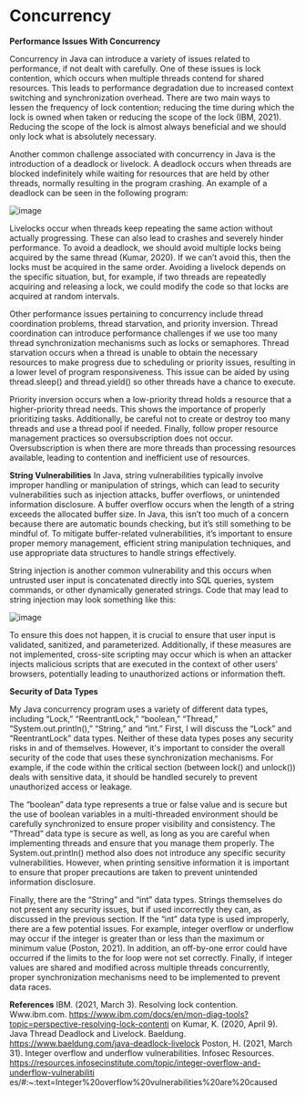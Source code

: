 # Concurrency

**Performance Issues With Concurrency**

  Concurrency in Java can introduce a variety of issues related to performance, if not dealt
with carefully. One of these issues is lock contention, which occurs when multiple threads
contend for shared resources. This leads to performance degradation due to increased context
switching and synchronization overhead. There are two main ways to lessen the frequency of
lock contention; reducing the time during which the lock is owned when taken or reducing the
scope of the lock (IBM, 2021). Reducing the scope of the lock is almost always beneficial and
we should only lock what is absolutely necessary.

  Another common challenge associated with concurrency in Java is the introduction of a
deadlock or livelock. A deadlock occurs when threads are blocked indefinitely while waiting for
resources that are held by other threads, normally resulting in the program crashing. An example
of a deadlock can be seen in the following program:

![image](https://github.com/Sopherior/Concurrency/assets/68802489/0e00d67e-8f89-4c89-8a8b-b56a1c34f633)

  Livelocks occur when threads keep repeating the same action without actually
progressing. These can also lead to crashes and severely hinder performance. To avoid a
deadlock, we should avoid multiple locks being acquired by the same thread (Kumar, 2020). If
we can’t avoid this, then the locks must be acquired in the same order. Avoiding a livelock
depends on the specific situation, but, for example, if two threads are repeatedly acquiring and
releasing a lock, we could modify the code so that locks are acquired at random intervals.

  Other performance issues pertaining to concurrency include thread coordination
problems, thread starvation, and priority inversion. Thread coordination can introduce
performance challenges if we use too many thread synchronization mechanisms such as locks or
semaphores. Thread starvation occurs when a thread is unable to obtain the necessary resources
to make progress due to scheduling or priority issues, resulting in a lower level of program
responsiveness. This issue can be aided by using thread.sleep() and thread.yield() so other
threads have a chance to execute.

  Priority inversion occurs when a low-priority thread holds a resource that a
higher-priority thread needs. This shows the importance of properly prioritizing tasks.
Additionally, be careful not to create or destroy too many threads and use a thread pool if
needed. Finally, follow proper resource management practices so oversubscription does not
occur. Oversubscription is when there are more threads than processing resources available,
leading to contention and inefficient use of resources.

**String Vulnerabilities**
  In Java, string vulnerabilities typically involve improper handling or manipulation of
strings, which can lead to security vulnerabilities such as injection attacks, buffer overflows, or
unintended information disclosure. A buffer overflow occurs when the length of a string exceeds
the allocated buffer size. In Java, this isn’t too much of a concern because there are automatic
bounds checking, but it’s still something to be mindful of. To mitigate buffer-related
vulnerabilities, it’s important to ensure proper memory management, efficient string
manipulation techniques, and use appropriate data structures to handle strings effectively.
  
  String injection is another common vulnerability and this occurs when untrusted user
input is concatenated directly into SQL queries, system commands, or other dynamically
generated strings. Code that may lead to string injection may look something like this:

![image](https://github.com/Sopherior/Concurrency/assets/68802489/e540b390-19ea-426e-a3c7-7f90408bb997)

  To ensure this does not happen, it is crucial to ensure that user input is validated,
sanitized, and parameterized. Additionally, if these measures are not implemented, cross-site
scripting may occur which is when an attacker injects malicious scripts that are executed in the
context of other users' browsers, potentially leading to unauthorized actions or information theft.

**Security of Data Types**

  My Java concurrency program uses a variety of different data types, including “Lock,”
“ReentrantLock,” “boolean,” “Thread,” “System.out.println(),” “String,” and “int.” First, I will
discuss the “Lock” and “ReentrantLock” data types. Neither of these data types poses any
security risks in and of themselves. However, it's important to consider the overall security of the
code that uses these synchronization mechanisms. For example, if the code within the critical
section (between lock() and unlock()) deals with sensitive data, it should be handled securely to
prevent unauthorized access or leakage.
  
  The “boolean” data type represents a true or false value and is secure but the use of
boolean variables in a multi-threaded environment should be carefully synchronized to ensure
proper visibility and consistency. The “Thread” data type is secure as well, as long as you are
careful when implementing threads and ensure that you manage them properly. The
System.out.println() method also does not introduce any specific security vulnerabilities.
However, when printing sensitive information it is important to ensure that proper precautions
are taken to prevent unintended information disclosure.

  Finally, there are the “String” and “int” data types. Strings themselves do not present any
security issues, but if used incorrectly they can, as discussed in the previous section. If the “int”
data type is used improperly, there are a few potential issues. For example, integer overflow or
underflow may occur if the integer is greater than or less than the maximum or minimum value
(Poston, 2021). In addition, an off-by-one error could have occurred if the limits to the for loop
were not set correctly. Finally, if integer values are shared and modified across multiple threads
concurrently, proper synchronization mechanisms need to be implemented to prevent data races.

**References**
IBM. (2021, March 3). Resolving lock contention. Www.ibm.com.
https://www.ibm.com/docs/en/mon-diag-tools?topic=perspective-resolving-lock-contenti
on
Kumar, K. (2020, April 9). Java Thread Deadlock and Livelock. Baeldung.
https://www.baeldung.com/java-deadlock-livelock
Poston, H. (2021, March 31). Integer overflow and underflow vulnerabilities. Infosec Resources.
https://resources.infosecinstitute.com/topic/integer-overflow-and-underflow-vulnerabiliti
es/#:~:text=Integer%20overflow%20vulnerabilities%20are%20caused
